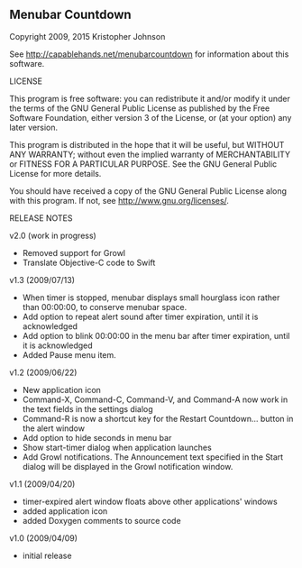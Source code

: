 Menubar Countdown
-----------------

Copyright 2009, 2015 Kristopher Johnson

See <http://capablehands.net/menubarcountdown> for information
about this software.


LICENSE

This program is free software: you can redistribute it and/or modify
it under the terms of the GNU General Public License as published by
the Free Software Foundation, either version 3 of the License, or
(at your option) any later version.

This program is distributed in the hope that it will be useful,
but WITHOUT ANY WARRANTY; without even the implied warranty of
MERCHANTABILITY or FITNESS FOR A PARTICULAR PURPOSE.  See the
GNU General Public License for more details.

You should have received a copy of the GNU General Public License
along with this program.  If not, see <http://www.gnu.org/licenses/>.


RELEASE NOTES

v2.0 (work in progress)

- Removed support for Growl
- Translate Objective-C code to Swift


v1.3 (2009/07/13)

- When timer is stopped, menubar displays small hourglass icon rather than 00:00:00, to conserve menubar space.
- Add option to repeat alert sound after timer expiration, until it is acknowledged
- Add option to blink 00:00:00 in the menu bar after timer expiration, until it is acknowledged
- Added Pause menu item.


v1.2 (2009/06/22)

- New application icon
- Command-X, Command-C, Command-V, and Command-A now work in the text fields in the settings dialog
- Command-R is now a shortcut key for the Restart Countdown... button in the alert window
- Add option to hide seconds in menu bar
- Show start-timer dialog when application launches
- Add Growl notifications.  The Announcement text specified in the Start dialog will be displayed in the Growl notification window.


v1.1 (2009/04/20)

- timer-expired alert window floats above other applications' windows
- added application icon
- added Doxygen comments to source code


v1.0 (2009/04/09)

- initial release


